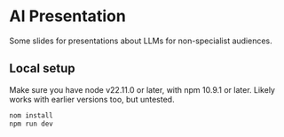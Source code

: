 # AI Presentation
Some slides for presentations about LLMs for non-specialist audiences.

## Local setup
Make sure you have node v22.11.0 or later, with npm 10.9.1 or later. Likely works with earlier versions too, but untested.
```sh
nom install
npm run dev
```